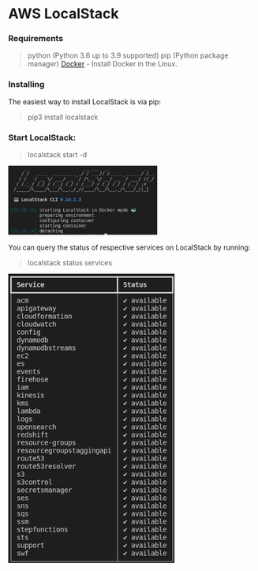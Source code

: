 # AWS LocalStack

### Requirements


>python (Python 3.6 up to 3.9 supported)
>pip (Python package manager)
>[Docker](https://github.com/rprojetos/dockerLinuxInstall) - Install Docker in the Linux.

### Installing
The easiest way to install LocalStack is via pip:

>pip3 install localstack

### Start LocalStack:

>localstack start -d

<img src="/img/localstackstart.png" width='60%'>

You can query the status of respective services on LocalStack by running:

>localstack status services

<img src="img/servicestatus.png">

